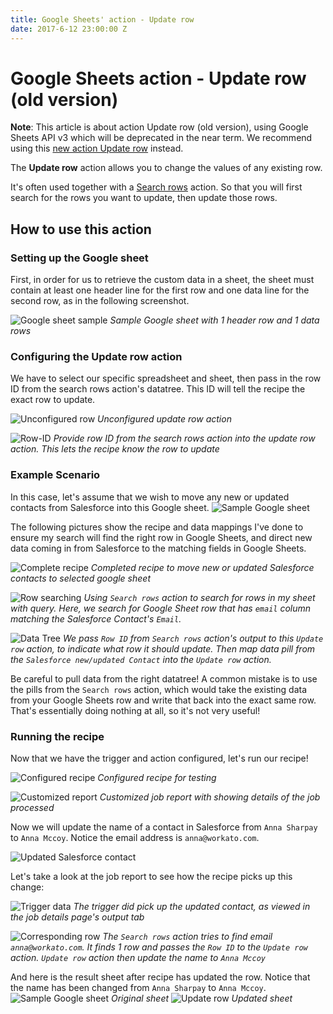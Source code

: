 ```yaml
---
title: Google Sheets' action - Update row
date: 2017-6-12 23:00:00 Z
---
```


# Google Sheets action - Update row (old version)
**Note**: This article is about action Update row (old version), using Google Sheets API v3 which will be deprecated in the near term. We recommend using this [new action Update row](https://docs.workato.com/connectors/google-sheets/action-update-row.html) instead.

The **Update row** action allows you to change the values of any existing row.

It's often used together with a [Search rows](https://docs.workato.com/connectors/google-sheets/action-search-rows-v3.html) action. So that you will first search for the rows you want to update, then update those rows.

## How to use this action
### Setting up the Google sheet
First, in order for us to retrieve the custom data in a sheet, the sheet must contain at least one header line for the first row and one data line for the second row, as in the following screenshot.

![Google sheet sample](/assets/images/connectors/google-sheets/sample-google-sheet.jpg)
*Sample Google sheet with 1 header row and 1 data rows*

### Configuring the Update row action
We have to select our specific spreadsheet and sheet, then pass in the row ID from the search rows action's datatree. This ID will tell the recipe the exact row to update.

![Unconfigured row](/assets/images/connectors/google-sheets/unconfigured-row-action.jpg)
*Unconfigured update row action*

![Row-ID](/assets/images/connectors/google-sheets/row-id.jpg)
*Provide row ID from the search rows action into the update row action. This lets the recipe know the row to update*

### Example Scenario
In this case, let's assume that we wish to move any new or updated contacts from Salesforce into this Google sheet.
![Sample Google sheet](/assets/images/connectors/google-sheets/sample-two-rows.png)

The following pictures show the recipe and data mappings I've done to ensure my search will find the right row in Google Sheets, and direct new data coming in from Salesforce to the matching fields in Google Sheets.

![Complete recipe](/assets/images/connectors/google-sheets/completed-recipe.jpg)
*Completed recipe to move new or updated Salesforce contacts to selected google sheet*

![Row searching](/assets/images/connectors/google-sheets/row-searching.jpg)
*Using `Search rows` action to search for rows in my sheet with query. Here, we search for Google Sheet row that has `email` column matching the Salesforce Contact's `Email`.*

![Data Tree](/assets/images/connectors/google-sheets/data-treee.jpg)
*We pass `Row ID` from `Search rows` action's output to this `Update row` action, to indicate what row it should update. Then map data pill from the `Salesforce new/updated Contact` into the `Update row` action.*

Be careful to pull data from the right datatree! A common mistake is to use the pills from the `Search rows` action, which would take the existing data from your Google Sheets row and write that back into the exact same row. That's essentially doing nothing at all, so it's not very useful!

### Running the recipe
Now that we have the trigger and action configured, let's run our recipe!

![Configured recipe](/assets/images/connectors/google-sheets/configured-recipe-test.jpg)
*Configured recipe for testing*

![Customized report](/assets/images/connectors/google-sheets/new-updated-contact.jpg)
*Customized job report with showing details of the job processed*

Now we will update the name of a contact in Salesforce from `Anna Sharpay` to `Anna Mccoy`. Notice the email address is `anna@workato.com`.

![Updated Salesforce contact](/assets/images/connectors/google-sheets/updated-salesforce-contact.png)

Let's take a look at the job report to see how the recipe picks up this change:

![Trigger data](/assets/images/connectors/google-sheets/trigger-datas.jpg)
*The trigger did pick up the updated contact, as viewed in the job details page's output tab*

![Corresponding row](/assets/images/connectors/google-sheets/corresponding-row.jpg)
*The `Search rows` action tries to find email `anna@workato.com`. It finds 1 row and passes the `Row ID` to the `Update row` action. `Update row` action then update the name to `Anna Mccoy`*

And here is the result sheet after recipe has updated the row. Notice that the name has been changed from `Anna Sharpay` to `Anna Mccoy`.
![Sample Google sheet](/assets/images/connectors/google-sheets/sample-two-rows.png)
*Original sheet*
![Update row](/assets/images/connectors/google-sheets/updated-row.jpg)
*Updated sheet*
